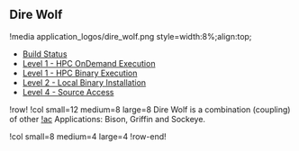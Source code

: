 ## Dire Wolf

!media application_logos/dire_wolf.png style=width:8%;align:top;

- [Build Status](https://civet.inl.gov/repo/887/)
- [Level 1 - HPC OnDemand Execution](ncrc/applications/ncrc_direwolf_ondemand.md)
- [Level 1 - HPC Binary Execution](ncrc/applications/hpc_direwolf.md)
- [Level 2 - Local Binary Installation](ncrc/applications/conda_direwolf.md)
- [Level 4 - Source Access](ncrc/applications/ncrc_direwolf_level4.md)

!row!
!col small=12 medium=8 large=8
Dire Wolf is a combination (coupling) of other [!ac](NCRC) Applications: Bison, Griffin and Sockeye.

!col small=8 medium=4 large=4
!row-end!

